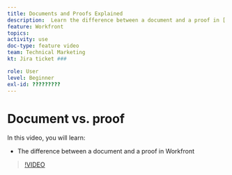 ```yaml
---
title: Documents and Proofs Explained
description:  Learn the difference between a document and a proof in [!DNL Adobe Workfront].
feature: Workfront
topics: 
activity: use
doc-type: feature video
team: Technical Marketing
kt: Jira ticket ###

role: User
level: Beginner
exl-id: ?????????
---
```

# Document vs. proof

In this video, you will learn:

* The difference between a document and a proof in Workfront

>[!VIDEO](https://video.tv.adobe.com/v/335123/?quality=12)
